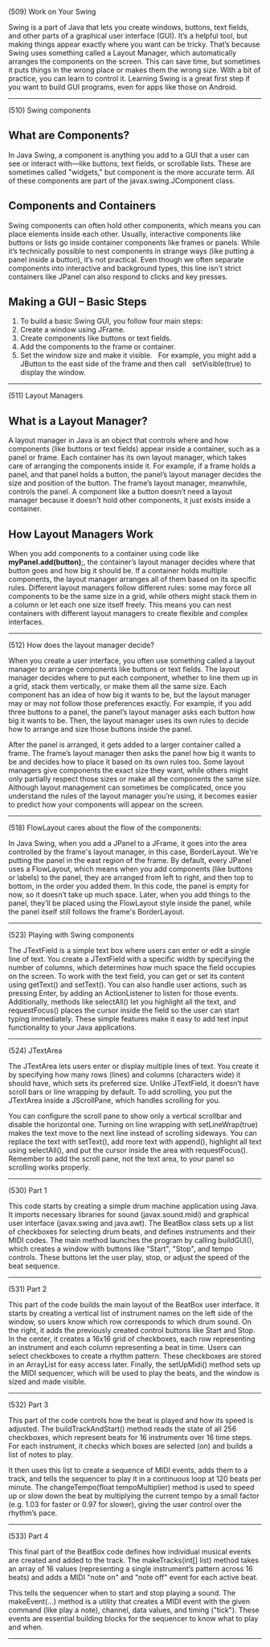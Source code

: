 (509)
Work on Your Swing

Swing is a part of Java that lets you create windows, buttons, text fields, and other parts of a graphical user interface (GUI). It’s a helpful tool, but making things appear exactly where you want can be tricky. That’s because Swing uses something called a Layout Manager, which automatically arranges the components on the screen. This can save time, but sometimes it puts things in the wrong place or makes them the wrong size. With a bit of practice, you can learn to control it. Learning Swing is a great first step if you want to build GUI programs, even for apps like those on Android.

------------------------------------------------------------------------------------------
(510)
Swing components

What are Components?
-------------------
In Java Swing, a component is anything you add to a GUI that a user can see or interact with—like buttons, text fields, or scrollable lists. These are sometimes called "widgets," but component is the more accurate term. All of these components are part of the javax.swing.JComponent class.


Components and Containers
--------------------------
Swing components can often hold other components, which means you can place elements inside each other. Usually, interactive components like buttons or lists go inside container components like frames or panels. While it’s technically possible to nest components in strange ways (like putting a panel inside a button), it’s not practical. Even though we often separate components into interactive and background types, this line isn’t strict containers like JPanel can also respond to clicks and key presses.

Making a GUI – Basic Steps
---------------------------
1. To build a basic Swing GUI, you follow four main steps:
2. Create a window using JFrame.
3. Create components like buttons or text fields.
4. Add the components to the frame or container.
5. Set the window size and make it visible.
   For example, you might add a JButton to the east side of the frame and then call
   setVisible(true) to display the window.

-------------------------------------------------------------------------------------------
(511)
Layout Managers

What is a Layout Manager?
--------------------------
A layout manager in Java is an object that controls where and how components (like buttons or text fields) appear inside a container, such as a panel or frame. Each container has its own layout manager, which takes care of arranging the components inside it. For example, if a frame holds a panel, and that panel holds a button, the panel’s layout manager decides the size and position of the button. The frame’s layout manager, meanwhile, controls the panel. A component like a button doesn’t need a layout manager because it doesn't hold other components, it just exists inside a container.

How Layout Managers Work
-------------------------
When you add components to a container using code like **myPanel.add(button)**;, the container’s layout manager decides where that button goes and how big it should be. If a container holds multiple components, the layout manager arranges all of them based on its specific rules. Different layout managers follow different rules: some may force all components to be the same size in a grid, while others might stack them in a column or let each one size itself freely. This means you can nest containers with different layout managers to create flexible and complex interfaces.

-----------------------------------------------------------------------------------------
(512)
How does the layout manager decide?

When you create a user interface, you often use something called a layout manager to arrange components like buttons or text fields. The layout manager decides where to put each component, whether to line them up in a grid, stack them vertically, or make them all the same size. Each component has an idea of how big it wants to be, but the layout manager may or may not follow those preferences exactly. For example, if you add three buttons to a panel, the panel’s layout manager asks each button how big it wants to be. Then, the layout manager uses its own rules to decide how to arrange and size those buttons inside the panel.

After the panel is arranged, it gets added to a larger container called a frame. The frame’s layout manager then asks the panel how big it wants to be and decides how to place it based on its own rules too. Some layout managers give components the exact size they want, while others might only partially respect those sizes or make all the components the same size. Although layout management can sometimes be complicated, once you understand the rules of the layout manager you’re using, it becomes easier to predict how your components will appear on the screen.

------------------------------------------------------------------------------------------
(518)
FlowLayout cares about the flow of the components:

In Java Swing, when you add a JPanel to a JFrame, it goes into the area controlled by the frame's layout manager, in this case, BorderLayout. We're putting the panel in the east region of the frame. By default, every JPanel uses a FlowLayout, which means when you add components (like buttons or labels) to the panel, they are arranged from left to right, and then top to bottom, in the order you added them. In this code, the panel is empty for now, so it doesn’t take up much space. Later, when you add things to the panel, they’ll be placed using the FlowLayout style inside the panel, while the panel itself still follows the frame's BorderLayout.

------------------------------------------------------------------------------------------
(523)
Playing with Swing components

The JTextField is a simple text box where users can enter or edit a single line of text. You create a JTextField with a specific width by specifying the number of columns, which determines how much space the field occupies on the screen. To work with the text field, you can get or set its content using getText() and setText(). You can also handle user actions, such as pressing Enter, by adding an ActionListener to listen for those events. Additionally, methods like selectAll() let you highlight all the text, and requestFocus() places the cursor inside the field so the user can start typing immediately. These simple features make it easy to add text input functionality to your Java applications.

------------------------------------------------------------------------------------------
(524)
JTextArea

The JTextArea lets users enter or display multiple lines of text. You create it by specifying how many rows (lines) and columns (characters wide) it should have, which sets its preferred size. Unlike JTextField, it doesn’t have scroll bars or line wrapping by default. To add scrolling, you put the JTextArea inside a JScrollPane, which handles scrolling for you.

You can configure the scroll pane to show only a vertical scrollbar and disable the horizontal one. Turning on line wrapping with setLineWrap(true) makes the text move to the next line instead of scrolling sideways. You can replace the text with setText(), add more text with append(), highlight all text using selectAll(), and put the cursor inside the area with requestFocus(). Remember to add the scroll pane, not the text area, to your panel so scrolling works properly.

------------------------------------------------------------------------------------------
(530)
Part 1

This code starts by creating a simple drum machine application using Java. It imports necessary libraries for sound (javax.sound.midi) and graphical user interface (javax.swing and java.awt). The BeatBox class sets up a list of checkboxes for selecting drum beats, and defines instruments and their MIDI codes. The main method launches the program by calling buildGUI(), which creates a window with buttons like "Start", "Stop", and tempo controls. These buttons let the user play, stop, or adjust the speed of the beat sequence.

------------------------------------------------------------------------------------------
(531)
Part 2

This part of the code builds the main layout of the BeatBox user interface. It starts by creating a vertical list of instrument names on the left side of the window, so users know which row corresponds to which drum sound. On the right, it adds the previously created control buttons like Start and Stop. In the center, it creates a 16x16 grid of checkboxes, each row representing an instrument and each column representing a beat in time. Users can select checkboxes to create a rhythm pattern. These checkboxes are stored in an ArrayList for easy access later. Finally, the setUpMidi() method sets up the MIDI sequencer, which will be used to play the beats, and the window is sized and made visible.

------------------------------------------------------------------------------------------
(532)
Part 3

This part of the code controls how the beat is played and how its speed is adjusted. The buildTrackAndStart() method reads the state of all 256 checkboxes, which represent beats for 16 instruments over 16 time steps. For each instrument, it checks which boxes are selected (on) and builds a list of notes to play. 

It then uses this list to create a sequence of MIDI events, adds them to a track, and tells the sequencer to play it in a continuous loop at 120 beats per minute. The changeTempo(float tempoMultiplier) method is used to speed up or slow down the beat by multiplying the current tempo by a small factor (e.g. 1.03 for faster or 0.97 for slower), giving the user control over the rhythm’s pace.

------------------------------------------------------------------------------------------
(533)
Part 4

This final part of the BeatBox code defines how individual musical events are created and added to the track. The makeTracks(int[] list) method takes an array of 16 values (representing a single instrument’s pattern across 16 beats) and adds a MIDI "note on" and "note off" event for each active beat. 

This tells the sequencer when to start and stop playing a sound. The makeEvent(...) method is a utility that creates a MIDI event with the given command (like play a note), channel, data values, and timing ("tick"). These events are essential building blocks for the sequencer to know what to play and when.

------------------------------------------------------------------------------------------